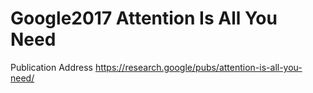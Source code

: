 # Google2017 Attention Is All You Need

Publication Address https://research.google/pubs/attention-is-all-you-need/

